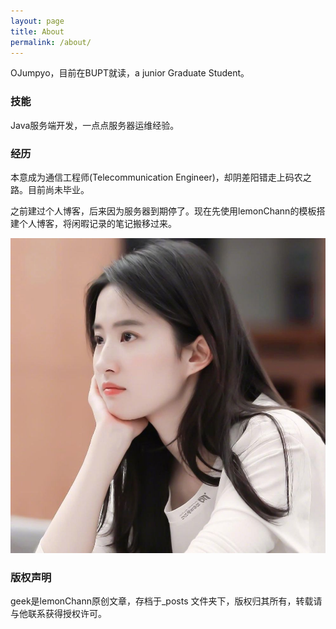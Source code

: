 ```yaml
---
layout: page
title: About
permalink: /about/
---
```


OJumpyo，目前在BUPT就读，a junior Graduate Student。

### 技能

Java服务端开发，一点点服务器运维经验。

### 经历

本意成为通信工程师(Telecommunication Engineer)，却阴差阳错走上码农之路。目前尚未毕业。

之前建过个人博客，后来因为服务器到期停了。现在先使用lemonChann的模板搭建个人博客，将闲暇记录的笔记搬移过来。

![最爱小龙女啊~](https://github.com/OJumpyo/OJumpyo.github.io/blob/master/images/test.jpg)



### 版权声明

geek是lemonChann原创文章，存档于_posts 文件夹下，版权归其所有，转载请与他联系获得授权许可。

